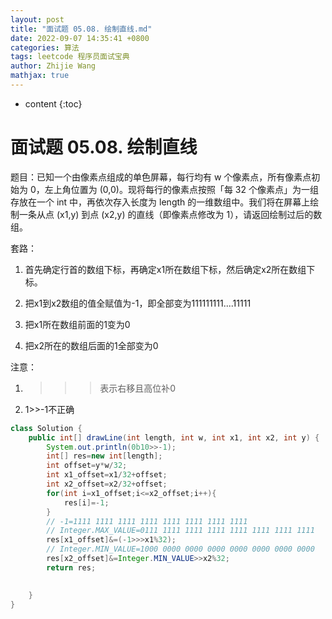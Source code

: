 ```yaml
---
layout: post
title: "面试题 05.08. 绘制直线.md"
date: 2022-09-07 14:35:41 +0800
categories: 算法
tags: leetcode 程序员面试宝典
author: Zhijie Wang
mathjax: true
---
```



* content
{:toc}














# 面试题 05.08. 绘制直线

题目：已知一个由像素点组成的单色屏幕，每行均有 w 个像素点，所有像素点初始为 0，左上角位置为 (0,0)。现将每行的像素点按照「每 32 个像素点」为一组存放在一个 int 中，再依次存入长度为 length 的一维数组中。我们将在屏幕上绘制一条从点 (x1,y) 到点 (x2,y) 的直线（即像素点修改为 1），请返回绘制过后的数组。

套路：

1. 首先确定行首的数组下标，再确定x1所在数组下标，然后确定x2所在数组下标。

2. 把x1到x2数组的值全赋值为-1，即全部变为111111111....11111

3. 把x1所在数组前面的1变为0

4. 把x2所在的数组后面的1全部变为0

注意：

1. >>>表示右移且高位补0

2. 1>>-1不正确

```java
class Solution {
    public int[] drawLine(int length, int w, int x1, int x2, int y) {
        System.out.println(0b10>>-1);
        int[] res=new int[length];
        int offset=y*w/32;
        int x1_offset=x1/32+offset;
        int x2_offset=x2/32+offset;
        for(int i=x1_offset;i<=x2_offset;i++){
            res[i]=-1;
        }
        // -1=1111 1111 1111 1111 1111 1111 1111 1111 
        // Integer.MAX_VALUE=0111 1111 1111 1111 1111 1111 1111 1111
        res[x1_offset]&=(-1>>>x1%32);
        // Integer.MIN_VALUE=1000 0000 0000 0000 0000 0000 0000 0000 
        res[x2_offset]&=Integer.MIN_VALUE>>x2%32;
        return res;
        

    }
}
```

